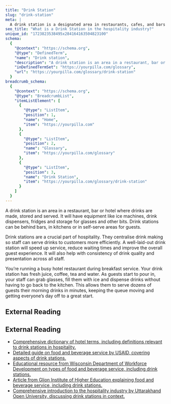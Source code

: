 ```yaml
---
title: "Drink Station"
slug: "drink-station"
meta: |
  A drink station is a designated area in restaurants, cafes, and bars where staff prepare and serve beverages. It helps streamline service and improve efficiency.
seo_title: "What is a Drink Station in the hospitality industry?"
unique_id: "1723823538495x284164163504823100"
schema:
  {
    "@context": "https://schema.org",
    "@type": "DefinedTerm",
    "name": "Drink station",
    "description": "A drink station is an area in a restaurant, bar or hotel where drinks are made, stored and served. It features equipment like ice machines, drink dispensers, fridges, and storage for glasses, and may be located behind bars, in kitchens, or in self-serve areas.",
    "inDefinedTermSet": "https://yourpilla.com/glossary",
    "url": "https://yourpilla.com/glossary/drink-station"
  }
breadcrumb_schema:
  {
    "@context": "https://schema.org",
    "@type": "BreadcrumbList",
    "itemListElement": [
      {
        "@type": "ListItem",
        "position": 1,
        "name": "Home",
        "item": "https://yourpilla.com"
      },
      {
        "@type": "ListItem",
        "position": 2,
        "name": "Glossary",
        "item": "https://yourpilla.com/glossary"
      },
      {
        "@type": "ListItem",
        "position": 3,
        "name": "Drink Station",
        "item": "https://yourpilla.com/glossary/drink-station"
      }
    ]
  }
---
```


A drink station is an area in a restaurant, bar or hotel where drinks are made, stored and served. It will have equipment like ice machines, drink dispensers, fridges and storage for glasses and other bits. Drink stations can be behind bars, in kitchens or in self-serve areas for guests.

Drink stations are a crucial part of hospitality. They centralise drink making so staff can serve drinks to customers more efficiently. A well-laid-out drink station will speed up service, reduce waiting times and improve the overall guest experience. It will also help with consistency of drink quality and presentation across all staff.

You’re running a busy hotel restaurant during breakfast service. Your drink station has fresh juice, coffee, tea and water. As guests start to pour in, your staff can grab glasses, fill them with ice and dispense drinks without having to go back to the kitchen. This allows them to serve dozens of guests their morning drinks in minutes, keeping the queue moving and getting everyone’s day off to a great start.

## External Reading



## External Reading

*   [Comprehensive dictionary of hotel terms, including definitions relevant to drink stations in hospitality.](https://www.socialtables.com/blog/hospitality/hotel-terms-dictionary/)
*   [Detailed guide on food and beverage service by USAID, covering aspects of drink stations.](https://pdf.usaid.gov/pdf_docs/Pnadw328.pdf)
*   [Educational resource from Wisconsin Department of Workforce Development on types of food and beverage service, including drink stations.](https://dwd.wisconsin.gov/apprenticeship/ya/pdf/hospitality/app_k.pdf)
*   [Article from Glion Institute of Higher Education explaining food and beverage service, including drink stations.](https://www.glion.edu/magazine/food-beverage-service/)
*   [Comprehensive introduction to the hospitality industry by Uttarakhand Open University, discussing drink stations in context.](https://uou.ac.in/sites/default/files/slm/DHA-101.pdf)